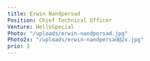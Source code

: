 ```yaml
---
title: Erwin Nandpersad 
Position: Chief Technical Officer
Venture: HelloSpecial
Photo: "/uploads/erwin-nandpersad.jpg"
Photo2x: "/uploads/erwin-nandpersad@2x.jpg"
prio: 3
---
```

